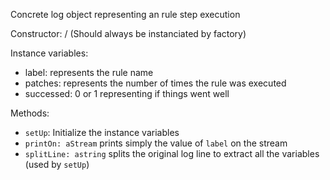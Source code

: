 Concrete log object representing an rule step execution

Constructor: / (Should always be instanciated by factory)

Instance variables:
- label: represents the rule name
- patches: represents the number of times the rule was executed
- successed: 0 or 1 representing if things went well
	
Methods:
- `setUp`: Initialize the instance variables
- `printOn: aStream` prints simply the value of `label` on the stream
- `splitLine: astring` splits the original log line to extract all the variables (used by `setUp`)